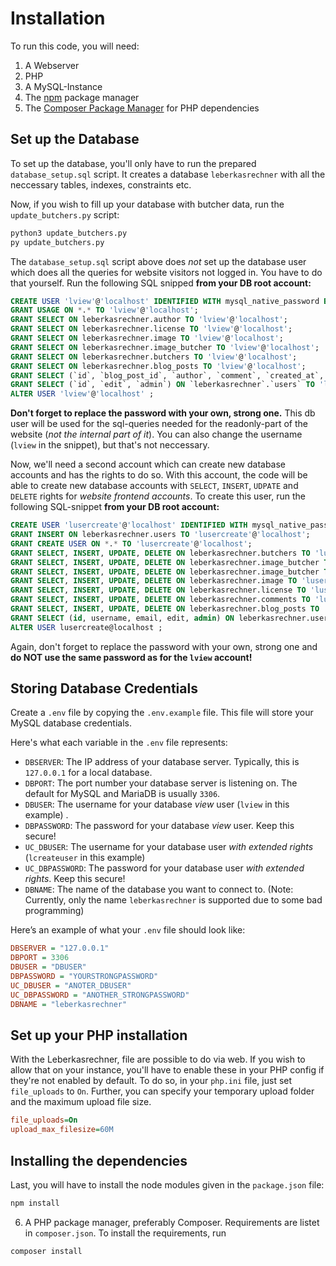 # Installation

To run this code, you will need:

1. A Webserver
2. PHP
3. A MySQL-Instance
4. The [npm](https://npmjs.com) package manager
5. The [Composer Package Manager](https://getcomposer.org/) for PHP dependencies

## Set up the Database

To set up the database, you'll only have to run the prepared `database_setup.sql` script. It creates a database `leberkasrechner` with all the neccessary tables, indexes, constraints etc.

Now, if you wish to fill up your database with butcher data, run the `update_butchers.py` script:

```bash
python3 update_butchers.py
py update_butchers.py
```

The `database_setup.sql` script above does _not_ set up the database user which does all the queries for website visitors not logged in. You have to do that yourself. Run the following SQL snipped **from your DB root account:**

```sql
CREATE USER 'lview'@'localhost' IDENTIFIED WITH mysql_native_password BY 'YOURSTRONGPASSWORD';
GRANT USAGE ON *.* TO 'lview'@'localhost';
GRANT SELECT ON leberkasrechner.author TO 'lview'@'localhost';
GRANT SELECT ON leberkasrechner.license TO 'lview'@'localhost';
GRANT SELECT ON leberkasrechner.image TO 'lview'@'localhost';
GRANT SELECT ON leberkasrechner.image_butcher TO 'lview'@'localhost';
GRANT SELECT ON leberkasrechner.butchers TO 'lview'@'localhost';
GRANT SELECT ON leberkasrechner.blog_posts TO 'lview'@'localhost';
GRANT SELECT (`id`, `blog_post_id`, `author`, `comment`, `created_at`, `is_approved`), INSERT ON `leberkasrechner`.`blog_comments` TO 'lview'@'%';
GRANT SELECT (`id`, `edit`, `admin`) ON `leberkasrechner`.`users` TO 'lview'@'localhost';
ALTER USER 'lview'@'localhost' ;
```

**Don't forget to replace the password with your own, strong one.** This db user will be used for the sql-queries needed for the readonly-part of the website (_not the internal part of it_). You can also change the username (`lview` in the snippet), but that's not neccessary.

Now, we'll need a second account which can create new database accounts and has the rights to do so. With this account, the code will be able to create new database accounts with `SELECT`, `INSERT`, `UDPATE` and `DELETE` rights for _website frontend accounts_. To create this user, run the following SQL-snippet **from your DB root account:**

```sql
CREATE USER 'lusercreate'@'localhost' IDENTIFIED WITH mysql_native_password BY 'ANOTHER_STRONGPASSWORD';
GRANT INSERT ON leberkasrechner.users TO 'lusercreate'@'localhost';
GRANT CREATE USER ON *.* TO 'lusercreate'@'localhost';
GRANT SELECT, INSERT, UPDATE, DELETE ON leberkasrechner.butchers TO 'lusercreate'@'localhost' WITH GRANT OPTION;
GRANT SELECT, INSERT, UPDATE, DELETE ON leberkasrechner.image_butcher TO 'lusercreate'@'localhost' WITH GRANT OPTION;
GRANT SELECT, INSERT, UPDATE, DELETE ON leberkasrechner.image_butcher TO 'lusercreate'@'localhost' WITH GRANT OPTION;
GRANT SELECT, INSERT, UPDATE, DELETE ON leberkasrechner.image TO 'lusercreate'@'localhost' WITH GRANT OPTION;
GRANT SELECT, INSERT, UPDATE, DELETE ON leberkasrechner.license TO 'lusercreate'@'localhost' WITH GRANT OPTION;
GRANT SELECT, INSERT, UPDATE, DELETE ON leberkasrechner.comments TO 'lusercreate'@'localhost' WITH GRANT OPTION;
GRANT SELECT, INSERT, UPDATE, DELETE ON leberkasrechner.blog_posts TO 'lview'@'localhost' WITH GRANT OPTION;
GRANT SELECT (id, username, email, edit, admin) ON leberkasrechner.users TO lusercreate@localhost WITH GRANT OPTION;
ALTER USER lusercreate@localhost ;
```

Again, don't forget to replace the password with your own, strong one and **do NOT use the same password as for the `lview` account!**

## Storing Database Credentials

Create a `.env` file by copying the `.env.example` file. This file will store your MySQL database credentials.

Here's what each variable in the `.env` file represents:

- `DBSERVER`: The IP address of your database server. Typically, this is `127.0.0.1` for a local database.
- `DBPORT`: The port number your database server is listening on. The default for MySQL and MariaDB is usually `3306`.
- `DBUSER`: The username for your database _view_ user (`lview` in this example) .
- `DBPASSWORD`: The password for your database _view_ user. Keep this secure!
- `UC_DBUSER`: The username for your database user _with extended rights_ (`lcreateuser` in this example)
- `UC_DBPASSWORD`: The password for your database user _with extended rights_. Keep this secure!
- `DBNAME`: The name of the database you want to connect to. (Note: Currently, only the name `leberkasrechner` is supported due to some bad programming)

Here’s an example of what your `.env` file should look like:

```ini
DBSERVER = "127.0.0.1"
DBPORT = 3306
DBUSER = "DBUSER"
DBPASSWORD = "YOURSTRONGPASSWORD"
UC_DBUSER = "ANOTER_DBUSER"
UC_DBPASSWORD = "ANOTHER_STRONGPASSWORD"
DBNAME = "leberkasrechner"
```

## Set up your PHP installation

With the Leberkasrechner, file are possible to do via web. If you wish to allow that on your instance, you'll have to enable these in your PHP config if they're not enabled by default. To do so, in your `php.ini` file, just set `file_uploads` to `On`. Further, you can specify your temporary upload folder and the maximum upload file size.

```ini
file_uploads=On
upload_max_filesize=60M
```

## Installing the dependencies

Last, you will have to install the node modules given in the `package.json` file:

```bash
npm install
```

6.  A PHP package manager, preferably Composer. Requirements are listet in `composer.json`. To install the requirements, run

```bash
composer install
```
